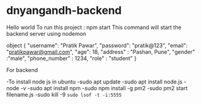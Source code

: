 # dnyangandh-backend
Hello world
To run this project : npm start
This command will start the backend server using nodemon

object
{
    "username": "Pratik Pawar",
    "password": "pratik@123",
    "email": "pratikpawar@gmail.com",
    "age": 18,
    "address" : "Pashan, Pune",
    "gender" :"male",
    "phone_number" : 1234,
    "role" : "student"
}

For backend

-To install node js in ubuntu
-sudo apt update
-sudo apt install node.js
-node -v
-sudo apt install npm
-sudo npm install -g pm2
-sudo pm2 start filename.js
-sudo kill -9 `sudo lsof -t -i:5555`